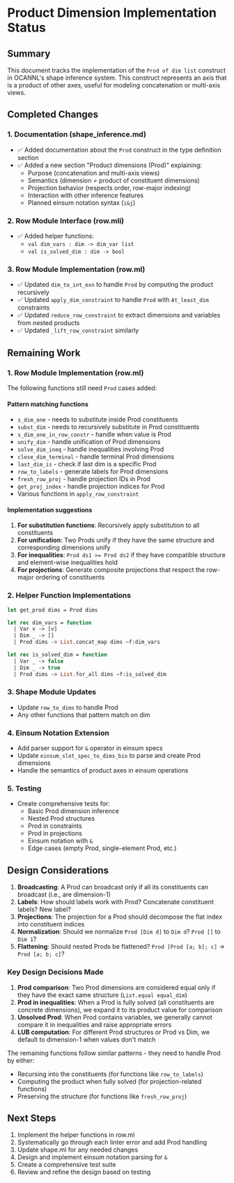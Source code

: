# Product Dimension Implementation Status

## Summary

This document tracks the implementation of the `Prod of dim list` construct in OCANNL's shape inference system. This construct represents an axis that is a product of other axes, useful for modeling concatenation or multi-axis views.

## Completed Changes

### 1. Documentation (shape_inference.md)

- ✅ Added documentation about the `Prod` construct in the type definition section
- ✅ Added a new section "Product dimensions (Prod)" explaining:
  - Purpose (concatenation and multi-axis views)
  - Semantics (dimension = product of constituent dimensions)
  - Projection behavior (respects order, row-major indexing)
  - Interaction with other inference features
  - Planned einsum notation syntax (`i&j`)

### 2. Row Module Interface (row.mli)

- ✅ Added helper functions:
  - `val dim_vars : dim -> dim_var list`
  - `val is_solved_dim : dim -> bool`

### 3. Row Module Implementation (row.ml)

- ✅ Updated `dim_to_int_exn` to handle `Prod` by computing the product recursively
- ✅ Updated `apply_dim_constraint` to handle `Prod` with `At_least_dim` constraints
- ✅ Updated `reduce_row_constraint` to extract dimensions and variables from nested products
- ✅ Updated `_lift_row_constraint` similarly

## Remaining Work

### 1. Row Module Implementation (row.ml)

The following functions still need `Prod` cases added:

#### Pattern matching functions

- `s_dim_one` - needs to substitute inside Prod constituents
- `subst_dim` - needs to recursively substitute in Prod constituents
- `s_dim_one_in_row_constr` - handle when value is Prod
- `unify_dim` - handle unification of Prod dimensions
- `solve_dim_ineq` - handle inequalities involving Prod
- `close_dim_terminal` - handle terminal Prod dimensions
- `last_dim_is` - check if last dim is a specific Prod
- `row_to_labels` - generate labels for Prod dimensions
- `fresh_row_proj` - handle projection IDs in Prod
- `get_proj_index` - handle projection indices for Prod
- Various functions in `apply_row_constraint`

#### Implementation suggestions

1. **For substitution functions**: Recursively apply substitution to all constituents
2. **For unification**: Two Prods unify if they have the same structure and corresponding dimensions unify
3. **For inequalities**: `Prod ds1 >= Prod ds2` if they have compatible structure and element-wise inequalities hold
4. **For projections**: Generate composite projections that respect the row-major ordering of constituents

### 2. Helper Function Implementations

```ocaml
let get_prod dims = Prod dims

let rec dim_vars = function
  | Var v -> [v]
  | Dim _ -> []
  | Prod dims -> List.concat_map dims ~f:dim_vars

let rec is_solved_dim = function
  | Var _ -> false
  | Dim _ -> true
  | Prod dims -> List.for_all dims ~f:is_solved_dim
```

### 3. Shape Module Updates

- Update `row_to_dims` to handle Prod
- Any other functions that pattern match on dim

### 4. Einsum Notation Extension

- Add parser support for `&` operator in einsum specs
- Update `einsum_slot_spec_to_dims_bio` to parse and create Prod dimensions
- Handle the semantics of product axes in einsum operations

### 5. Testing

- Create comprehensive tests for:
  - Basic Prod dimension inference
  - Nested Prod structures
  - Prod in constraints
  - Prod in projections
  - Einsum notation with `&`
  - Edge cases (empty Prod, single-element Prod, etc.)

## Design Considerations

1. **Broadcasting**: A Prod can broadcast only if all its constituents can broadcast (i.e., are dimension-1)
2. **Labels**: How should labels work with Prod? Concatenate constituent labels? New label?
3. **Projections**: The projection for a Prod should decompose the flat index into constituent indices
4. **Normalization**: Should we normalize `Prod [Dim d]` to `Dim d`? `Prod []` to `Dim 1`?
5. **Flattening**: Should nested Prods be flattened? `Prod [Prod [a; b]; c]` → `Prod [a; b; c]`?

### Key Design Decisions Made

1. **Prod comparison**: Two Prod dimensions are considered equal only if they have the exact same structure (`List.equal equal_dim`)
2. **Prod in inequalities**: When a Prod is fully solved (all constituents are concrete dimensions), we expand it to its product value for comparison
3. **Unsolved Prod**: When Prod contains variables, we generally cannot compare it in inequalities and raise appropriate errors
4. **LUB computation**: For different Prod structures or Prod vs Dim, we default to dimension-1 when values don't match

The remaining functions follow similar patterns - they need to handle Prod by either:

- Recursing into the constituents (for functions like `row_to_labels`)
- Computing the product when fully solved (for projection-related functions)
- Preserving the structure (for functions like `fresh_row_proj`)

## Next Steps

1. Implement the helper functions in row.ml
2. Systematically go through each linter error and add Prod handling
3. Update shape.ml for any needed changes
4. Design and implement einsum notation parsing for `&`
5. Create a comprehensive test suite
6. Review and refine the design based on testing
